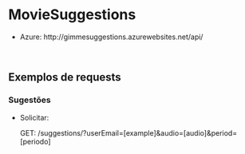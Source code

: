 <h1>MovieSuggestions</h1>
<p>

<ul>
  <li>Azure: <a>http://gimmesuggestions.azurewebsites.net/api/<a/></li>
</ul>
</p>

<br />
<h2>Exemplos de requests</h2>
<h3>Sugestões</h3>

<ul>
<li>Solicitar:</li>
<p>
GET: /suggestions/?userEmail=[example]&audio=[audio]&period=[periodo]
</p>

